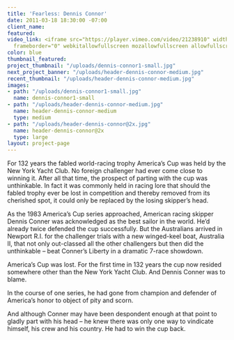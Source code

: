 ```yaml
---
title: 'Fearless: Dennis Connor'
date: 2011-03-18 18:30:00 -07:00
client_name: 
featured: 
video_link: <iframe src="https://player.vimeo.com/video/21238910" width="640" height="480"
  frameborder="0" webkitallowfullscreen mozallowfullscreen allowfullscreen></iframe>
color: blue
thumbnail_featured: 
project_thumbnail: "/uploads/dennis-connor1-small.jpg"
next_project_banner: "/uploads/header-dennis-connor-medium.jpg"
recent_thumbnail: "/uploads/header-dennis-connor-medium.jpg"
images:
- path: "/uploads/dennis-connor1-small.jpg"
  name: dennis-connor1-small
- path: "/uploads/header-dennis-connor-medium.jpg"
  name: header-dennis-connor-medium
  type: medium
- path: "/uploads/header-dennis-connor@2x.jpg"
  name: header-dennis-connor@2x
  type: large
layout: project-page
---
```


For 132 years the fabled world-racing trophy America’s Cup was held by the New York Yacht Club. No foreign challenger had ever come close to winning it. After all that time, the prospect of parting with the cup was unthinkable. In fact it was commonly held in racing lore that should the fabled trophy ever be lost in competition and thereby removed from its cherished spot, it could only be replaced by the losing skipper’s head.

As the 1983 America’s Cup series approached, American racing skipper Dennis Conner was acknowledged as the best sailor in the world. He’d already twice defended the cup successfully. But the Australians arrived in Newport R.I. for the challenger trials with a new winged-keel boat, Australia II, that not only out-classed all the other challengers but then did the unthinkable – beat Conner’s Liberty in a dramatic 7-race showdown.

America’s Cup was lost. For the first time in 132 years the cup now resided somewhere other than the New York Yacht Club. And Dennis Conner was to blame.

In the course of one series, he had gone from champion and defender of America’s honor to object of pity and scorn.

And although Conner may have been despondent enough at that point to gladly part with his head – he knew there was only one way to vindicate himself, his crew and his country. He had to win the cup back.
